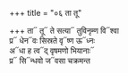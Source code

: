 +++
title = "०६ ता तू"

+++
ता᳓ तू᳓ ते सत्या᳓ तुविनृम्ण वि᳓श्वा  
प्र᳓ धेन᳓वः सिस्रते वृ᳓ष्ण ऊ᳓ध्नः  
अ᳓धा ह त्व᳓द् वृषमणो भियानाः᳓  
प्र᳓ सि᳓न्धवो ज᳓वसा चक्रमन्त